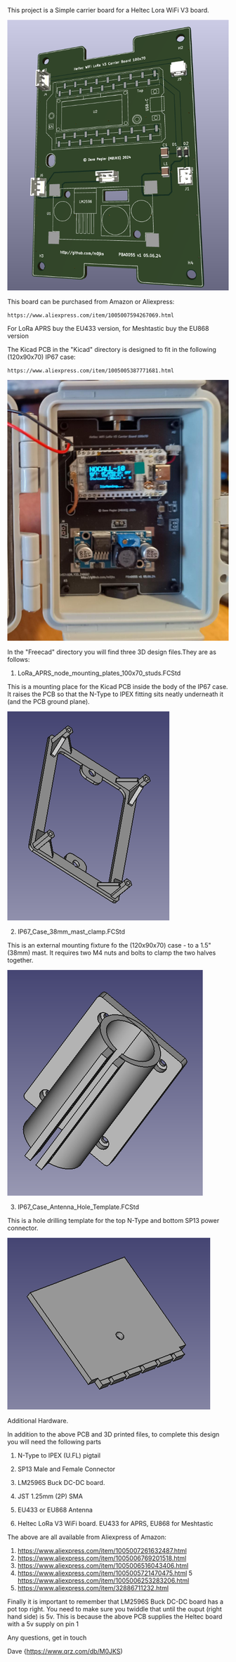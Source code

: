 This project is a Simple carrier board for a Heltec Lora WiFi V3 board.

![screenshot](Piccies/Screenshot_2025-01-28_17-23-28.png)

This board can be purchased from Amazon or Aliexpress:

	https://www.aliexpress.com/item/1005007594267069.html

For LoRa APRS buy the EU433 version, for Meshtastic buy the EU868 version

The Kicad PCB in the "Kicad" directory is designed to fit in the following (120x90x70) IP67 case:

	https://www.aliexpress.com/item/1005005387771681.html

![screenshot](Piccies/Screenshot_2024-07-29_15-08-30.png)

In the "Freecad" directory you will find three 3D design files.They are as follows:

1. LoRa_APRS_node_mounting_plates_100x70_studs.FCStd

This is a mounting place for the Kicad PCB inside the body of the IP67 case. It raises the PCB so that the N-Type to IPEX fitting sits neatly underneath it (and the PCB ground plane).

![screenshot](Piccies/Screenshot_2025-01-28_17-36-13.png)

2. IP67_Case_38mm_mast_clamp.FCStd

This is an external mounting fixture fo the (120x90x70) case - to a 1.5" (38mm) mast. It requires two M4 nuts and bolts to clamp the two halves together.

![screenshot](Piccies/Screenshot_2025-01-28_17-37-16.png)


3. IP67_Case_Antenna_Hole_Template.FCStd

This is a hole drilling template for the top N-Type and bottom SP13 power connector.

![screenshot](Piccies/Screenshot_2025-01-28_17-37-45.png)

Additional Hardware.

In addition to the above PCB and 3D printed files, to complete this design you will need the following parts

1. N-Type to IPEX (U.FL) pigtail

2. SP13 Male and Female Connector

3. LM2596S Buck DC-DC board.

4. JST 1.25mm (2P) SMA

5. EU433 or EU868 Antenna

6. Heltec LoRa V3 WiFi board. EU433 for APRS, EU868 for Meshtastic

The above are all available from Aliexpress of Amazon:

1. https://www.aliexpress.com/item/1005007261632487.html
2. https://www.aliexpress.com/item/1005006769201518.html
3. https://www.aliexpress.com/item/1005006516043406.html
4. https://www.aliexpress.com/item/1005005721470475.html
5  https://www.aliexpress.com/item/1005006253283206.html
6. https://www.aliexpress.com/item/32886711232.html


Finally it is important to remember that LM2596S Buck DC-DC board has a pot top right. You need to make sure you twiddle that until the ouput (right hand side) is 5v. This is because the above PCB supplies the Heltec board with a 5v supply on pin 1

Any questions, get in touch

Dave {https://www.qrz.com/db/M0JKS)
